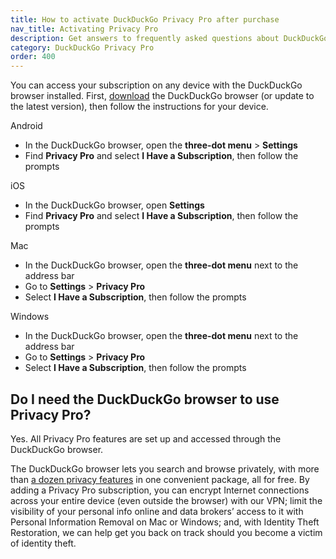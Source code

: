 ```yaml
---
title: How to activate DuckDuckGo Privacy Pro after purchase
nav_title: Activating Privacy Pro
description: Get answers to frequently asked questions about DuckDuckGo’s Privacy Pro subscription that includes VPN, Personal Information Removal, and Identity Theft Restoration.
category: DuckDuckGo Privacy Pro
order: 400
---
```


You can access your subscription on any device with the DuckDuckGo browser installed. First, [download](https://duckduckgo.com/app) the DuckDuckGo browser (or update to the latest version), then follow the instructions for your device.

Android

-   In the DuckDuckGo browser, open the **three-dot menu** > **Settings**
-   Find **Privacy Pro** and select **I Have a Subscription**, then follow the prompts

iOS

-   In the DuckDuckGo browser, open **Settings**
-   Find **Privacy Pro** and select **I Have a Subscription**, then follow the prompts

Mac

-   In the DuckDuckGo browser, open the **three-dot menu** next to the address bar
-   Go to **Settings** > **Privacy Pro**
-   Select **I Have a Subscription**, then follow the prompts

Windows

-   In the DuckDuckGo browser, open the **three-dot menu** next to the address bar
-   Go to **Settings** > **Privacy Pro**
-   Select **I Have a Subscription**, then follow the prompts

## Do I need the DuckDuckGo browser to use Privacy Pro?

Yes. All Privacy Pro features are set up and accessed through the DuckDuckGo browser.

The DuckDuckGo browser lets you search and browse privately, with more than [a dozen privacy features](https://duckduckgo.com/compare-privacy) in one convenient package, all for free. By adding a Privacy Pro subscription, you can encrypt Internet connections across your entire device (even outside the browser) with our VPN; limit the visibility of your personal info online and data brokers’ access to it with Personal Information Removal on Mac or Windows; and, with Identity Theft Restoration, we can help get you back on track should you become a victim of identity theft.
